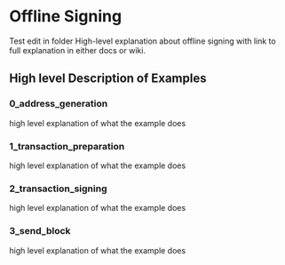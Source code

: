 # Offline Signing
Test edit in folder 
High-level explanation about offline signing with link to full explanation in either docs or wiki.

## High level Description of Examples

### 0_address_generation

high level explanation of what the example does

### 1_transaction_preparation

high level explanation of what the example does

### 2_transaction_signing

high level explanation of what the example does

### 3_send_block

high level explanation of what the example does
